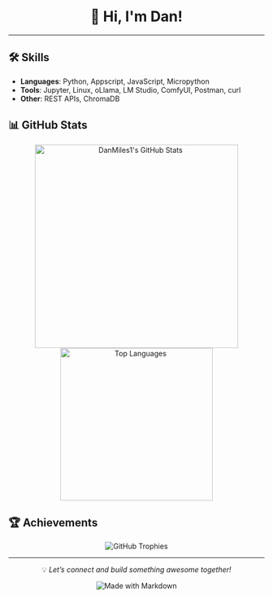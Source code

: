 <div align="center">
  <h1>👋 Hi, I'm Dan!</h1>
</div>

---

## 🛠️ Skills
- **Languages**: Python, Appscript, JavaScript, Micropython
- **Tools**: Jupyter, Linux, oLlama, LM Studio, ComfyUI, Postman, curl
- **Other**: REST APIs, ChromaDB 

## 📊 GitHub Stats
<div align="center">
  <img src="https://github-readme-stats.vercel.app/api?username=DanMiles1&show_icons=true&theme=dracula" alt="DanMiles1's GitHub Stats" width="400" />
  <img src="https://github-readme-stats.vercel.app/api/top-langs/?username=DanMiles1&layout=compact&theme=dracula" alt="Top Languages" width="300" />
</div>

## 🏆 Achievements
<div align="center">
  <img src="https://github-profile-trophy.vercel.app/?username=DanMiles1&theme=dracula&margin-w=15" alt="GitHub Trophies" />
</div>

---

<div align="center">
  <p>💡 <i>Let’s connect and build something awesome together!</i></p>
  <img src="https://img.shields.io/badge/Made%20with-Markdown-1f425f.svg" alt="Made with Markdown">
</div>
